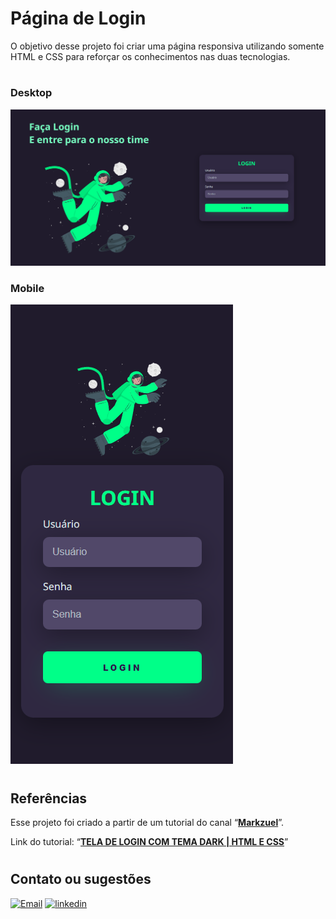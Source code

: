 # **Página de Login**

O objetivo desse projeto foi criar uma página responsiva utilizando somente HTML e CSS para reforçar os conhecimentos nas duas tecnologias.
#
### **Desktop**
![imagem desktop](img/desktop.png)

### **Mobile**
![imagem mobile](img/mobile.png)
#
## **Referências**
Esse projeto foi criado a partir de um tutorial do canal “[**Markzuel**](https://www.youtube.com/@Markzuel)”.

Link do tutorial: “[**TELA DE LOGIN COM TEMA DARK | HTML E CSS**](https://www.youtube.com/watch?v=69-WfrVBli8&t=2049s&ab_channel=Markzuel)”

#

## **Contato ou sugestões**
[![Email](https://img.shields.io/badge/Gmail-D14836?style=for-the-badge&logo=gmail&logoColor=white)](contatoviniciuskm@gmail.com) 
[![linkedin](https://img.shields.io/badge/LinkedIn-0077B5?style=for-the-badge&logo=linkedin&logoColor=white)](https://www.linkedin.com/in/vinicius-kirsten-mendon%C3%A7a/)

